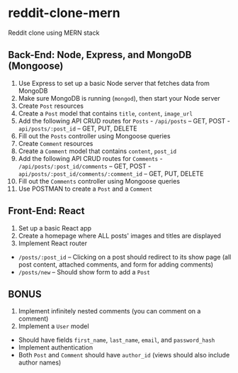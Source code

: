 # reddit-clone-mern
Reddit clone using MERN stack


## Back-End: Node, Express, and MongoDB (Mongoose)
1. Use Express to set up a basic Node server that fetches data from MongoDB
2. Make sure MongoDB is running (`mongod`), then start your Node server
2. Create `Post` resources
  1. Create a `Post` model that contains `title`, `content`, `image_url`
  2. Add the following API CRUD routes for `Posts`
    - `/api/posts` – GET, POST
    - `api/posts/:post_id` – GET, PUT, DELETE
  3. Fill out the `Posts` controller using Mongoose queries
4. Create `Comment` resources
  1. Create a `Comment` model that contains `content`, `post_id`
  2. Add the following API CRUD routes for `Comments`
    - `/api/posts/:post_id/comments` – GET, POST
    - `api/posts/:post_id/comments/:comment_id` – GET, PUT, DELETE
  3. Fill out the `Comments` controller using Mongoose queries
5. Use POSTMAN to create a `Post` and a `Comment`


## Front-End: React
1. Set up a basic React app
2. Create a homepage where ALL posts' images and titles are displayed
3. Implement React router
  - `/posts/:post_id` – Clicking on a post should redirect to its show page (all post content, attached comments, and form for adding comments)
  - `/posts/new` – Should show form to add a `Post`


## BONUS
1. Implement infinitely nested comments (you can comment on a comment)
2. Implement a `User` model 
  - Should have fields `first_name`, `last_name`, `email`, and `password_hash`
  - Implement authentication
  - Both `Post` and `Comment` should have `author_id` (views should also include author names)
